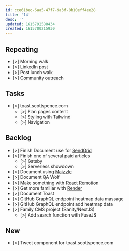 ```yaml
---
id: cce61bec-6aa5-47f7-9a3f-8b10eff4ee28
title: '14'
desc: ''
updated: 1615792588434
created: 1615700215930
---
```


## Repeating

- [>] Morning walk
- [>] LinkedIn post
- [>] Post lunch walk
- [>] Community outreach

## Tasks

- [>] toast.scottspence.com
  - [>] Plan pages content
  - [>] Styling with Tailwind
  - [>] Navigation

## Backlog

- [>] Finish Document use for [SendGrid]
- [>] Finish one of several paid articles
  - [>] Gatsby
  - [>] Serverless showdown
- [>] Document using [Maizzle]
- [>] Document QA Wolf
- [>] Make something with [React Remotion]
- [>] Get more familiar with [Render]
- [>] Document Toast
- [>] GitHub GraphQL endpoint heatmap data massage
- [>] GitHub GraphQL endpoint add heatmap data
- [>] Family CMS project (Sanity/NextJS)
  - [>] Add search function with FuseJS

## New

- [>] Tweet component for toast.scottspence.com

<!-- Links -->

[react remotion]:
  https://twitter.com/JNYBGR/status/1358824089960542208
[maizzle]: https://maizzle.com/
[sendgrid]: https://app.sendgrid.com
[render]: https://render.com/
